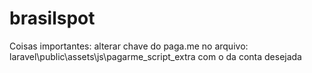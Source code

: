 # brasilspot

Coisas importantes:
alterar chave do paga.me no arquivo: laravel\public\assets\js\pagarme_script_extra com o da conta desejada
